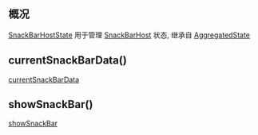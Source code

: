 ## 概况

[SnackBarHostState](/API/UI/Compose/State/SnackBarHostState/README.md)
用于管理 [SnackBarHost](/API/UI/Compose/Widget/SnackBarHost/README.md) 状态,
继承自 [AggregatedState](/API/UI/Compose/State/AggregatedState/README.md)

## currentSnackBarData()

[currentSnackBarData](currentSnackBarData.md ":include")

## showSnackBar()

[showSnackBar](showSnackBar.md ":include")